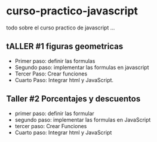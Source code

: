 # curso-practico-javascript

todo sobre el curso practico de javascript
...

## tALLER #1 figuras geometricas

- Primer paso: definir las formulas
- Segundo paso: implementar las formulas en javascript
- Tercer Paso: Crear funciones
- Cuarto Paso: Integrar html y JavaScript.

## Taller #2 Porcentajes y descuentos

- primer paso: definir las formular
- segundo paso: implementar las formulas en JavaScript
- tercer paso: Crear Funciones
- Cuarto paso: Integrar html y JavaScript
